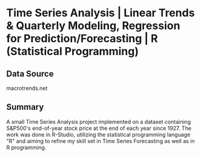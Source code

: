 # Time Series Analysis | Linear Trends & Quarterly Modeling, Regression for Prediction/Forecasting | R (Statistical Programming)

## Data Source
macrotrends.net

## Summary
A small Time Series Analysis project implemented on a dataset containing S&P500's end-of-year stock price at the end of each year since 1927. The work was done in R-Studio, utilizing the statistical programming language "R" and aiming to refine my skill set in Time Series Forecasting as well as in R programming.
